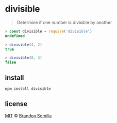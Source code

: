# divisible
> Determine if one number is divisible by another

```js
> const divisible = require('divisible')
undefined

> divisible(4, 2)
true

> divisible(8, 3)
false
```

## install
```sh
npm install divisible
```

## license
[MIT](https://opensource.org/licenses/MIT) © [Brandon Semilla](https://git.io/semibran)
